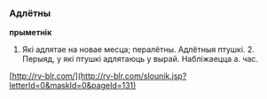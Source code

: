 ### Адлётны
**прыметнік**

1. Які адлятае на новае месца; пералётны. Адлётныя птушкі. 2. Перыяд, у які птушкі адлятаюць у вырай. Набліжаецца а. час.

<a rel="author">[http://rv-blr.com/](http://rv-blr.com/slounik.jsp?letterId=0&maskId=0&pageId=131)</a>
